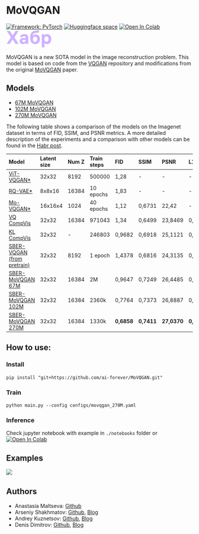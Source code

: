 # MoVQGAN

[![Framework: PyTorch](https://img.shields.io/badge/Framework-PyTorch-orange.svg)](https://pytorch.org/) [![Huggingface space](https://img.shields.io/badge/🤗-Huggingface-yello.svg)](https://huggingface.co/ai-forever/MoVQGAN)
[![Open In Colab](https://colab.research.google.com/assets/colab-badge.svg)](https://colab.research.google.com/drive/1EVKDFsa17VgdyiaPdbKShBIm4N_18Xlj?usp=sharing) [![](./pics/habr.svg)]()

MoVQGAN is a new SOTA model in the image reconstruction problem. This model is based on code from the [VQGAN](https://github.com/CompVis/taming-transformers) repository and modifications from the original [MoVQGAN](https://arxiv.org/pdf/2209.09002.pdf) paper.

## Models
+ [67M MoVQGAN](https://huggingface.co/ai-forever/MoVQGAN/resolve/main/movqgan_67M.ckpt)
+ [102M MoVQGAN](https://huggingface.co/ai-forever/MoVQGAN/resolve/main/movqgan_102M.ckpt)
+ [270M MoVQGAN](https://huggingface.co/ai-forever/MoVQGAN/resolve/main/movqgan_270M.ckpt)

The following table shows a comparison of the models on the Imagenet dataset in terms of FID, SSIM, and PSNR metrics. A more detailed description of the experiments and a comparison with other models can be found in the [Habr post]().

|Model|Latent size|Num Z|Train steps|FID|SSIM|PSNR|L1|
|:----|:----|:----|:----|:----|:----|:----|:----|
|[ViT-VQGAN\*](https://arxiv.org/pdf/2110.04627.pdf)|32x32|8192|500000|1,28|\-|\-|\-|
|[RQ-VAE\*](https://arxiv.org/pdf/2203.01941.pdf)|8x8x16|16384|10 epochs|1,83|\-|\-|\-|
|[Mo-VQGAN\*](https://arxiv.org/pdf/2209.09002.pdf)|16x16x4|1024|40 epochs|1,12|0,6731|22,42|\-|
| [VQ CompVis](https://github.com/CompVis/latent-diffusion)| 32x32| 16384 | 971043| 1,34| 0,6499| 23,8469| 0,0533|
| [KL CompVis](https://github.com/CompVis/latent-diffusion)| 32x32| \- | 246803| 0,9682| 0,6918| 25,1121| 0,0474|
| [SBER-VQGAN (from pretrain)](https://habr.com/ru/companies/sberbank/articles/581738/)| 32x32| 8192| 1 epoch| 1,4378| 0,6816| 24,3135| 0,0503|
| [SBER-MoVQGAN 67M](https://huggingface.co/ai-forever/MoVQGAN/resolve/main/movqgan_67M.ckpt) | 32x32 | 16384 | 2M | 0,9647| 0,7249| 26,4485| 0,0415
| [SBER-MoVQGAN 102M](https://huggingface.co/ai-forever/MoVQGAN/resolve/main/movqgan_102M.ckpt)|32x32|16384|2360k|0,7764|0,7373 | 26,8887| 0,0398|
|[SBER-MoVQGAN 270M](https://huggingface.co/ai-forever/MoVQGAN/resolve/main/movqgan_270M.ckpt)|32x32|16384|1330k| **0,6858**| **0,7411**| **27,0370**| **0,0393**|

## How to use:
### Install
```
pip install "git+https://github.com/ai-forever/MoVQGAN.git"
```
### Train
```
python main.py --config configs/movqgan_270M.yaml
```
### Inference
Check jupyter notebook with example in `./notebooks` folder or [![Open In Colab](https://colab.research.google.com/assets/colab-badge.svg)](https://colab.research.google.com/drive/1EVKDFsa17VgdyiaPdbKShBIm4N_18Xlj?usp=sharing)

## Examples
![](./pics/examples.png)

## Authors
+ Anastasia Maltseva: [Github](https://github.com/NastyaMittseva)
+ Arseniy Shakhmatov: [Github](https://github.com/cene555), [Blog](https://t.me/gradientdip)
+ Andrey Kuznetsov: [Github](https://github.com/kuznetsoffandrey), [Blog](https://t.me/complete_ai)
+ Denis Dimitrov: [Github](https://github.com/denndimitrov), [Blog](https://t.me/dendi_math_ai)